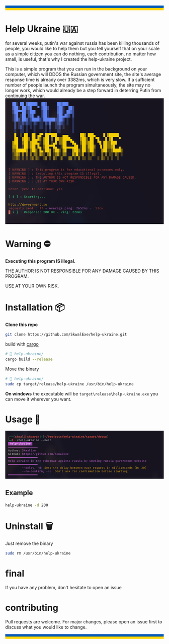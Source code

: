 <a href="https://github.com/SkwalExe#ukraine"><img src="https://raw.githubusercontent.com/SkwalExe/SkwalExe/main/ukraine.jpg" width="100%" height="15px" /></a>
# Help Ukraine 🇺🇦
for several weeks, putin's war against russia has been killing thousands of people, you would like to help them but you tell yourself that on your scale as a simple citizen you can do nothing, each contribution, no matter how small, is useful, that's why I created the help-ukraine project.

This is a simple program that you can run in the background on your computer, which will DDOS the Russian government site, the site's average response time is already over 3382ms, which is very slow. If a sufficient number of people launch the program simultaneously, the site may no longer work, which would already be a step forward in deterring Putin from continuing the war.
![](images/1.png)
# Warning ⛔
**Executing this program IS illegal.**

THE AUTHOR IS NOT RESPONSIBLE FOR ANY DAMAGE CAUSED BY THIS PROGRAM.

USE AT YOUR OWN RISK.


# Installation 📦
**Clone this repo**
```bash
git clone https://github.com/SkwalExe/help-ukraine.git
```
build with [cargo](https://doc.rust-lang.org/cargo/getting-started/installation.html)
```bash
# 📂 help-ukraine/
cargo build --release
```
Move the binary
```bash
# 📂 help-ukraine/
sudo cp target/release/help-ukraine /usr/bin/help-ukraine
```
**On windows** the executable will be `target\release\help-ukraine.exe` you can move it wherever you want.
# Usage 📝
![](images/usage.png)
## Example 
```bash
help-ukraine -d 200 
``` 

# Uninstall 🗑
Just remove the binary

```bash
sudo rm /usr/bin/help-ukraine
```
# final
If you have any problem, don't hesitate to open an issue
# contributing
Pull requests are welcome. For major changes, please open an issue first to discuss what you would like to change.

<a href="https://github.com/SkwalExe#ukraine"><img src="https://raw.githubusercontent.com/SkwalExe/SkwalExe/main/ukraine.jpg" width="100%" height="15px" /></a>